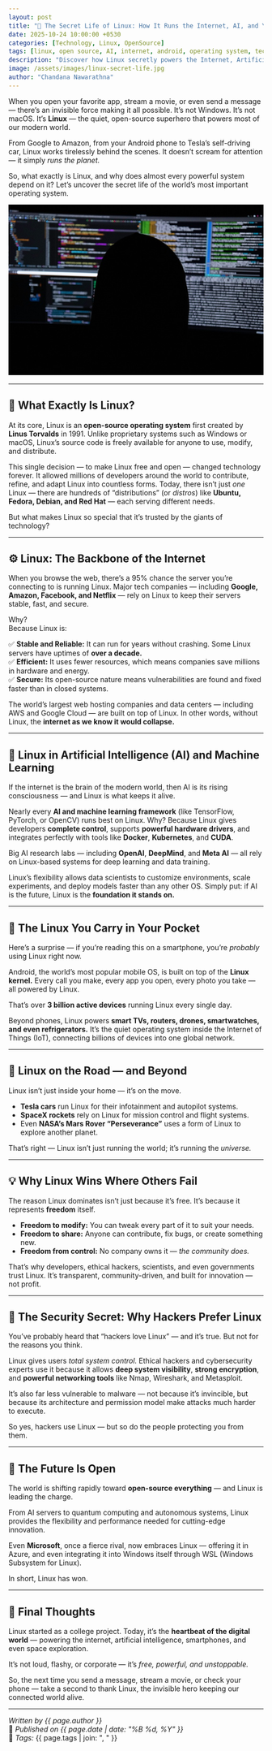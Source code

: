 ```yaml
---
layout: post
title: "🐧 The Secret Life of Linux: How It Runs the Internet, AI, and Your Phone"
date: 2025-10-24 10:00:00 +0530
categories: [Technology, Linux, OpenSource]
tags: [linux, open source, AI, internet, android, operating system, tech]
description: "Discover how Linux secretly powers the Internet, Artificial Intelligence, and even your smartphone. Learn why this open-source system is the invisible engine of the modern world."
image: /assets/images/linux-secret-life.jpg
author: "Chandana Nawarathna"
---
```


When you open your favorite app, stream a movie, or even send a message — there’s an invisible force making it all possible. It’s not Windows. It’s not macOS. It’s **Linux** — the quiet, open-source superhero that powers most of our modern world.

From Google to Amazon, from your Android phone to Tesla’s self-driving car, Linux works tirelessly behind the scenes. It doesn’t scream for attention — it simply *runs the planet.*

So, what exactly is Linux, and why does almost every powerful system depend on it? Let’s uncover the secret life of the world’s most important operating system.

<div style="text-align: center;">
  <img src="/assets/images/secretlifelinux.jpg" alt="🐧 The Secret Life of Linux: How It Runs the Internet, AI, and Your Phone - chandanadev.com"/>
</div>

---

## 🧩 What Exactly Is Linux?

At its core, Linux is an **open-source operating system** first created by **Linus Torvalds** in 1991. Unlike proprietary systems such as Windows or macOS, Linux’s source code is freely available for anyone to use, modify, and distribute.

This single decision — to make Linux free and open — changed technology forever. It allowed millions of developers around the world to contribute, refine, and adapt Linux into countless forms. Today, there isn’t just *one* Linux — there are hundreds of “distributions” (or *distros*) like **Ubuntu, Fedora, Debian, and Red Hat** — each serving different needs.

But what makes Linux so special that it’s trusted by the giants of technology?

---

## ⚙️ Linux: The Backbone of the Internet

When you browse the web, there’s a 95% chance the server you’re connecting to is running Linux. Major tech companies — including **Google, Amazon, Facebook, and Netflix** — rely on Linux to keep their servers stable, fast, and secure.

Why?  
Because Linux is:

✅ **Stable and Reliable:** It can run for years without crashing. Some Linux servers have uptimes of **over a decade.**  
✅ **Efficient:** It uses fewer resources, which means companies save millions in hardware and energy.  
✅ **Secure:** Its open-source nature means vulnerabilities are found and fixed faster than in closed systems.

The world’s largest web hosting companies and data centers — including AWS and Google Cloud — are built on top of Linux. In other words, without Linux, the **internet as we know it would collapse.**

---

## 🤖 Linux in Artificial Intelligence (AI) and Machine Learning

If the internet is the brain of the modern world, then AI is its rising consciousness — and Linux is what keeps it alive.

Nearly every **AI and machine learning framework** (like TensorFlow, PyTorch, or OpenCV) runs best on Linux. Why? Because Linux gives developers **complete control**, supports **powerful hardware drivers**, and integrates perfectly with tools like **Docker**, **Kubernetes**, and **CUDA**.

Big AI research labs — including **OpenAI**, **DeepMind**, and **Meta AI** — all rely on Linux-based systems for deep learning and data training.

Linux’s flexibility allows data scientists to customize environments, scale experiments, and deploy models faster than any other OS. Simply put: if AI is the future, Linux is the **foundation it stands on.**

---

## 📱 The Linux You Carry in Your Pocket

Here’s a surprise — if you’re reading this on a smartphone, you’re *probably* using Linux right now.

Android, the world’s most popular mobile OS, is built on top of the **Linux kernel.** Every call you make, every app you open, every photo you take — all powered by Linux.

That’s over **3 billion active devices** running Linux every single day.

Beyond phones, Linux powers **smart TVs, routers, drones, smartwatches, and even refrigerators.** It’s the quiet operating system inside the Internet of Things (IoT), connecting billions of devices into one global network.

---

## 🚗 Linux on the Road — and Beyond

Linux isn’t just inside your home — it’s on the move.

- **Tesla cars** run Linux for their infotainment and autopilot systems.  
- **SpaceX rockets** rely on Linux for mission control and flight systems.  
- Even **NASA’s Mars Rover “Perseverance”** uses a form of Linux to explore another planet.

That’s right — Linux isn’t just running the world; it’s running the *universe.*

---

## 💡 Why Linux Wins Where Others Fail

The reason Linux dominates isn’t just because it’s free. It’s because it represents **freedom** itself.

- **Freedom to modify:** You can tweak every part of it to suit your needs.  
- **Freedom to share:** Anyone can contribute, fix bugs, or create something new.  
- **Freedom from control:** No company owns it — *the community does.*

That’s why developers, ethical hackers, scientists, and even governments trust Linux. It’s transparent, community-driven, and built for innovation — not profit.

---

## 🔐 The Security Secret: Why Hackers Prefer Linux

You’ve probably heard that “hackers love Linux” — and it’s true. But not for the reasons you think.

Linux gives users *total system control.* Ethical hackers and cybersecurity experts use it because it allows **deep system visibility**, **strong encryption**, and **powerful networking tools** like Nmap, Wireshark, and Metasploit.

It’s also far less vulnerable to malware — not because it’s invincible, but because its architecture and permission model make attacks much harder to execute.

So yes, hackers use Linux — but so do the people protecting you from them.

---

## 🚀 The Future Is Open

The world is shifting rapidly toward **open-source everything** — and Linux is leading the charge.

From AI servers to quantum computing and autonomous systems, Linux provides the flexibility and performance needed for cutting-edge innovation.

Even **Microsoft**, once a fierce rival, now embraces Linux — offering it in Azure, and even integrating it into Windows itself through WSL (Windows Subsystem for Linux).

In short, Linux has won.

---

## 🧠 Final Thoughts

Linux started as a college project. Today, it’s the **heartbeat of the digital world** — powering the internet, artificial intelligence, smartphones, and even space exploration.

It’s not loud, flashy, or corporate — it’s *free, powerful, and unstoppable.*

So, the next time you send a message, stream a movie, or check your phone — take a second to thank Linux, the invisible hero keeping our connected world alive.

---

*Written by {{ page.author }}*  
📅 *Published on {{ page.date | date: "%B %d, %Y" }}*  
🔗 *Tags:* {{ page.tags | join: ", " }}
